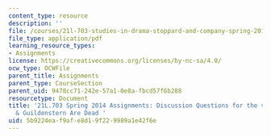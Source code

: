 ```yaml
---
content_type: resource
description: ''
file: /courses/21l-703-studies-in-drama-stoppard-and-company-spring-2014/5b9224eaf9afe8d19f229989a1e42f6e_MIT21L_703S14_R_G_film_disc.pdf
file_type: application/pdf
learning_resource_types:
- Assignments
license: https://creativecommons.org/licenses/by-nc-sa/4.0/
ocw_type: OCWFile
parent_title: Assignments
parent_type: CourseSection
parent_uid: 9478cc71-242e-57a1-0e8a-fbcd57f6b288
resourcetype: Document
title: '21L.703 Spring 2014 Assignments: Discussion Questions for the video, Rosencrantz
  & Guildenstern Are Dead '
uid: 5b9224ea-f9af-e8d1-9f22-9989a1e42f6e
---
```

